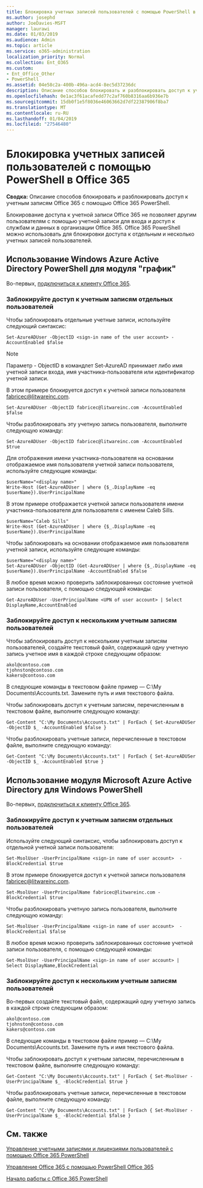 ```yaml
---
title: Блокировка учетных записей пользователей с помощью PowerShell в Office 365
ms.author: josephd
author: JoeDavies-MSFT
manager: laurawi
ms.date: 01/03/2019
ms.audience: Admin
ms.topic: article
ms.service: o365-administration
localization_priority: Normal
ms.collection: Ent_O365
ms.custom:
- Ent_Office_Other
- PowerShell
ms.assetid: 04e58c2a-400b-496a-acd4-8ec5d37236dc
description: Описание способов блокировать и разблокировать доступ к учетным записям Office 365 с помощью Office 365 PowerShell.
ms.openlocfilehash: 0e1ac3f61acafedd77c2af760b8316aa6b936e7b
ms.sourcegitcommit: 15db0f1e5f8036e46063662d7df22387906f8ba7
ms.translationtype: MT
ms.contentlocale: ru-RU
ms.lasthandoff: 01/04/2019
ms.locfileid: "27546480"
---
```

# <a name="block-user-accounts-with-office-365-powershell"></a>Блокировка учетных записей пользователей с помощью PowerShell в Office 365

**Сводка:**  Описание способов блокировать и разблокировать доступ к учетным записям Office 365 с помощью Office 365 PowerShell.
  
Блокирование доступа к учетной записи Office 365 не позволяет другим пользователям с помощью учетной записи для входа и доступ к службам и данных в организации Office 365. Office 365 PowerShell можно использовать для блокировки доступа к отдельным и несколько учетных записей пользователей.

## <a name="use-the-azure-active-directory-powershell-for-graph-module"></a>Использование Windows Azure Active Directory PowerShell для модуля "график"

Во-первых, [подключиться к клиенту Office 365](connect-to-office-365-powershell.md#connect-with-the-azure-active-directory-powershell-for-graph-module).
 
### <a name="block-access-to-individual-user-accounts"></a>Заблокируйте доступ к учетным записям отдельных пользователей

Чтобы заблокировать отдельные учетные записи, используйте следующий синтаксис:
  
```
Set-AzureADUser -ObjectID <sign-in name of the user account> -AccountEnabled $false
```

> [!NOTE]
> Параметр - ObjectID в командлет Set-AzureAD принимает либо имя учетной записи входа, имя участника-пользователя или идентификатор учетной записи. 
  
В этом примере блокируется доступ к учетной записи пользователя fabricec@litwareinc.com.
  
```
Set-AzureADUser -ObjectID fabricec@litwareinc.com -AccountEnabled $false
```

Чтобы разблокировать эту учетную запись пользователя, выполните следующую команду:
  
```
Set-AzureADUser -ObjectID fabricec@litwareinc.com -AccountEnabled $true
```

Для отображения имени участника-пользователя на основании отображаемое имя пользователя учетной записи пользователя, используйте следующие команды:
  
```
$userName="<display name>"
Write-Host (Get-AzureADUser | where {$_.DisplayName -eq $userName}).UserPrincipalName

```

В этом примере отображается учетной записи пользователя имени участника-пользователя для пользователя с именем Caleb Sills.
  
```
$userName="Caleb Sills"
Write-Host (Get-AzureADUser | where {$_.DisplayName -eq $userName}).UserPrincipalName
```

Чтобы заблокировать на основании отображаемое имя пользователя учетной записи, используйте следующие команды:
  
```
$userName="<display name>"
Set-AzureADUser -ObjectID (Get-AzureADUser | where {$_.DisplayName -eq $userName}).UserPrincipalName -AccountEnabled $false

```

В любое время можно проверить заблокированных состояние учетной записи пользователя, с помощью следующей команды:
  
```
Get-AzureADUser -UserPrincipalName <UPN of user account> | Select DisplayName,AccountEnabled
```

### <a name="block-access-to-multiple-user-accounts"></a>Заблокируйте доступ к нескольким учетным записям пользователей

Чтобы заблокировать доступ к нескольким учетным записям пользователей, создайте текстовый файл, содержащий одну учетную запись учетное имя в каждой строке следующим образом:
    
  ```
akol@contoso.com
tjohnston@contoso.com
kakers@contoso.com
  ```

В следующие команды в текстовом файле пример — C:\My Documents\Accounts.txt. Замените путь и имя текстового файла.
  
Чтобы заблокировать доступ к учетным записям, перечисленным в текстовом файле, выполните следующую команду:
    
```
Get-Content "C:\My Documents\Accounts.txt" | ForEach { Set-AzureADUSer -ObjectID $_ -AccountEnabled $false }
```

Чтобы разблокировать учетные записи, перечисленные в текстовом файле, выполните следующую команду:
    
```
Get-Content "C:\My Documents\Accounts.txt" | ForEach { Set-AzureADUSer -ObjectID $_ -AccountEnabled $true }
```

## <a name="use-the-microsoft-azure-active-directory-module-for-windows-powershell"></a>Использование модуля Microsoft Azure Active Directory для Windows PowerShell

Во-первых, [подключиться к клиенту Office 365](connect-to-office-365-powershell.md#connect-with-the-microsoft-azure-active-directory-module-for-windows-powershell).

    
### <a name="block-access-to-individual-user-accounts"></a>Заблокируйте доступ к учетным записям отдельных пользователей

Используйте следующий синтаксис, чтобы заблокировать доступ к отдельной учетной записи пользователя:
  
```
Set-MsolUser -UserPrincipalName <sign-in name of user account>  -BlockCredential $true
```

В этом примере блокируется доступ к учетной записи пользователя fabricec@litwareinc.com.
  
```
Set-MsolUser -UserPrincipalName fabricec@litwareinc.com -BlockCredential $true
```

Чтобы разблокировать учетную запись пользователя, выполните следующую команду:
  
```
Set-MsolUser -UserPrincipalName <sign-in name of user account>  -BlockCredential $false
```

В любое время можно проверить заблокированных состояние учетной записи пользователя, с помощью следующей команды:
  
```
Get-MsolUser -UserPrincipalName <sign-in name of user account> | Select DisplayName,BlockCredential
```

### <a name="block-access-to-multiple-user-accounts"></a>Заблокируйте доступ к нескольким учетным записям пользователей

Во-первых создайте текстовый файл, содержащий одну учетную запись в каждой строке следующим образом:
    
  ```
akol@contoso.com
tjohnston@contoso.com
kakers@contoso.com
  ```
В следующие команды в текстовом файле пример — C:\My Documents\Accounts.txt. Замените путь и имя текстового файла.
    
Чтобы заблокировать доступ к учетным записям, перечисленным в текстовом файле, выполните следующую команду:
    
  ```
  Get-Content "C:\My Documents\Accounts.txt" | ForEach { Set-MsolUser -UserPrincipalName $_ -BlockCredential $true }
  ```
Чтобы разблокировать учетные записи, перечисленные в текстовом файле, выполните следующую команду:
    
  ```
  Get-Content "C:\My Documents\Accounts.txt" | ForEach { Set-MsolUser -UserPrincipalName $_ -BlockCredential $false }
  ```

## <a name="see-also"></a>См. также

[Управление учетными записями и лицензиями пользователей с помощью Office 365 PowerShell](manage-user-accounts-and-licenses-with-office-365-powershell.md)
  
[Управление Office 365 с помощью PowerShell Office 365](manage-office-365-with-office-365-powershell.md)
  
[Начало работы с Office 365 PowerShell](getting-started-with-office-365-powershell.md)
